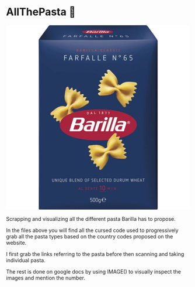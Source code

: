 # AllThePasta 🍝

![](farfalle.png)

Scrapping and visualizing all the different pasta Barilla has to propose.

In the files above you will find all the cursed code used to progressively grab all the pasta types based on the country codes proposed on the website.

I first grab the links referring to the pasta before then scanning and taking individual pasta.

The rest is done on google docs by using IMAGE() to visually inspect the images and mention the number.